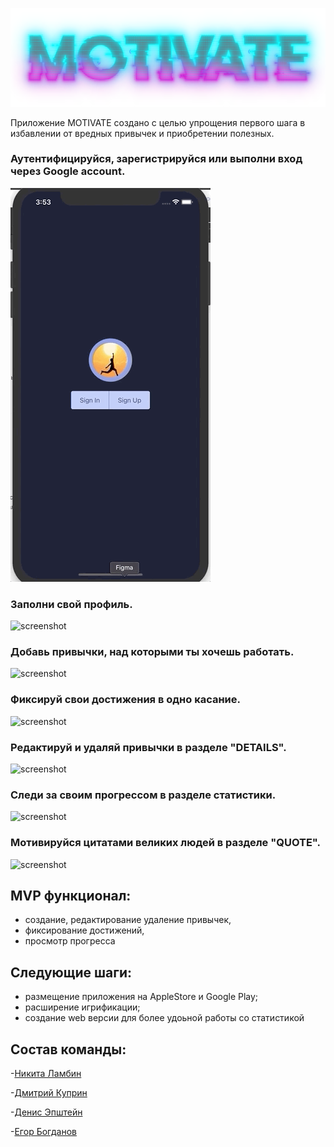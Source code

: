 
![screenshot](readme-assets/image.png)

Приложение MOTIVATE создано с целью упрощения первого шага в избавлении от вредных привычек и приобретении полезных.


### Аутентифицируйся, зарегистрируйся или выполни вход через Google account.

![screenshot](readme-assets/Auth.gif)

### Заполни свой профиль.

![screenshot](readme-assets/Profile.gif)

### Добавь привычки, над которыми ты хочешь работать.

![screenshot](readme-assets/Habits.gif)

### Фиксируй свои достижения в одно касание.

![screenshot](readme-assets/Complite.gif)

### Редактируй и удаляй привычки в разделе "DETAILS".

![screenshot](readme-assets/Edit.gif)

### Следи за своим прогрессом в разделе статистики.

![screenshot](readme-assets/Stat.gif)

### Мотивируйся цитатами великих людей в разделе "QUOTE".

![screenshot](readme-assets/Quote.gif)

## MVP функционал:

* создание, редактирование удаление привычек,
* фиксирование достижений,
* просмотр прогресса

## Следующие шаги:

* размещение приложения на AppleStore и Google Play;
* расширение игрификации;
* создание web версии для более удоьной работы со статистикой


 ## Состав команды:

-[Никита Ламбин](https://github.com/LamNik324)

-[Дмитрий Куприн](https://github.com/Dmitry-Kuprin)

-[Денис Эпштейн](https://github.com/DenisEps)

-[Егор Богданов](https://github.com/YegorBogdanov)
